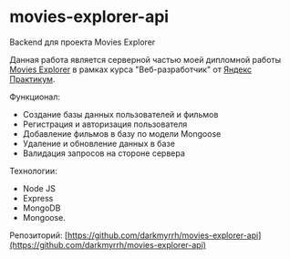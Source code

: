 # movies-explorer-api
Backend для проекта Movies Explorer

Данная работа является серверной частью моей дипломной работы [Movies Explorer](https://movies-explorer.myrrh.ru) в рамках курса "Веб-разработчик" от [Яндекс Практикум](https://practicum.yandex.ru/).

Функционал: 
- Создание базы данных пользователей и фильмов
- Регистрация и авторизация пользователя
- Добавление фильмов в базу по модели Mongoose
- Удаление и обновление данных в базе
- Валидация запросов на стороне сервера
  
Технологии: 
- Node JS
- Express
- MongoDB
- Mongoose.


Репозиторий: [https://github.com/darkmyrrh/movies-explorer-api](https://github.com/darkmyrrh/movies-explorer-api)

